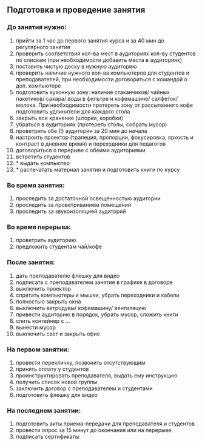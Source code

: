 ## Подготовка и проведение занятия

### До занятия нужно:
1. прийти за 1 час до первого занятия курса и за 40 мин до регулярного занятия
2. проверить соответствия кол-ва мест в аудиториях кол-ву студентов по спискам (при необходимости добавить места в аудиториях)
3. поставить чистую доску в нужную аудиторию
4. проверить наличие нужного кол-ва компьютеров для студентов и преподавателей, при необходимости договориться с командой о доп. компьютере
5. подготовить кухонную зону: наличие стаканчиков/ чайных пакетиков/ сахара/ воды в фильтре и кофемашине/ салфеток/ молока. При необходимости протереть зону от рассыпанного кофе
подготовить удлинители для каждого стола
6. закрыть все хранение (шторки, коробки)
7. убраться в аудиториях (протереть столы, собрать мусор)
8. проветрить обе (!) аудитории за 20 мин до начала
9. настроить проектор (трапеция, пропорции, фокусировка, яркость и контраст в дневное время) и переходники для педагогов
10. договориться о перерыве с обеими аудиториями
11. встретить студентов
12. \* выдать компьютер
13. \* распечатать материал занятия и подготовить книги по курсу

### Во время занятия:
1. проследить за достаточной освещенностью аудитории
2. проследить за проветриванием помещений
3. проследить за звукоизоляцией аудиторий
 
### Во время перерыва:
1. проветрить аудиторию
2. предложить студентам чай/кофе
 
### После занятия:
1. дать преподавателю флешку для видео
2. подписать с преподавателем занятие в графике в договоре
3. выключить проектор
4. спрятать компьютеры и мышки, убрать переходники и кабели
5. полностью закрыть окна
6. выключить ветродувы/ кофемашину/ вентиляцию
7. привести аудиторию в порядок, убрать мусор, сложить книги
8. слить контейнер с …
9. вынести мусор
10. выключить свет и закрыть офис
 
### На первом занятии:
1. провести перекличку, позвонить отсутствующим
2. принять оплату у студентов
3. проинструктировать преподавателя, выдать ему инструкцию
4. получить список новой группы
5. заключить договор с преподавателем и студентами
6. подготовить флешку для видео

### На последнем занятии:
1. подготовить акты приема-передачи для преподавателя и студентов
2. провести опрос за 15 минут до окончания или на перерыве
3. подписать сертификаты
